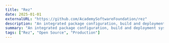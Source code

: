 ```yaml
---
title: "Rez"
date: 2025-01-01
externalURL: "https://github.com/AcademySoftwareFoundation/rez"
description: "An integrated package configuration, build and deployment system for software"
summary: "An integrated package configuration, build and deployment system for software"
tags: ["Rez", "Open Source", "Production"]
---
```

